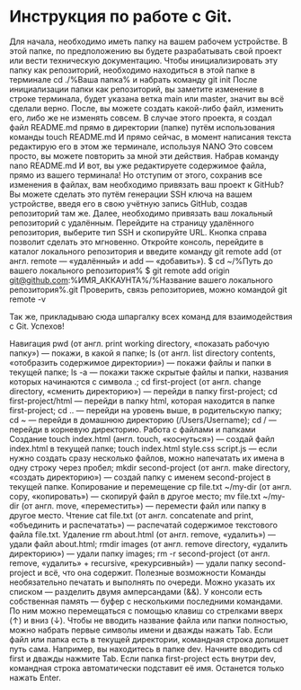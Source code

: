 # Инструкция по работе с Git.

Для начала, необходимо иметь папку на вашем рабочем устройстве.
В этой папке, по предположению вы будете разрабатывать свой проект или вести техническую документацию.
Чтобы инициализировать эту папку как репозиторий, необходимо находиться в этой папке в терминале cd ./%Ваша папка% и набрать команду git init
После инициализации папки как репозиторий, вы заметите изменение в строке терминала, будет указана ветка main или master, значит вы всё сделали верно.
После, вы можете создать какой-либо файл, изменить его, либо же не изменять совсем.
В случае этого проекта, я создал файл README.md прямо в директории (папке) путём использования команды touch README.md
И прямо сейчас, в момент написания текста редактирую его в этом же терминале, используя NANO
Это совсем просто, вы можете повторить за мной эти действия. Набрав команду nano README.md
И вот, вы уже редактируете содержимое файла, прямо из вашего терминала!
Но отступим от этого, сохранив все изменения в файлах, вам необходимо привязать ваш проект к GitHub?
Вы можете сделать это путём генерации SSH ключа на вашем устройстве, введя его в свою учётную запись GitHub, создав репозиторий там же.
Далее, необходимо привязать ваш локальный репозиторий с удалённым.
Перейдите на страницу удалённого репозитория, выберите тип SSH и скопируйте URL. Кнопка справа позволит сделать это мгновенно.
Откройте консоль, перейдите в каталог локального репозитория и введите команду git remote add (от англ. remote — «удалённый» и add — «добавить»).
$ cd ~/%Путь до вашего локального репозитория%
$ git remote add origin git@github.com:%ИМЯ_АККАУНТА%/%Название вашего локального репозитория%.git
Проверить, связь репозиториев, можно командой git remote -v

Так же, прикладываю сюда шпаргалку всех команд для взаимодействия с Git.
Успехов!

Навигация
pwd (от англ. print working directory, «показать рабочую папку») — покажи, в какой я папке;
ls (от англ. list directory contents, «отобразить содержимое директории») — покажи файлы и папки в текущей папке;
ls -a — покажи также скрытые файлы и папки, названия которых начинаются с символа .;
cd first-project (от англ. change directory, «сменить директорию») — перейди в папку first-project;
cd first-project/html — перейди в папку html, которая находится в папке first-project;
cd .. — перейди на уровень выше, в родительскую папку;
cd ~ — перейди в домашнюю директорию (/Users/Username);
cd / — перейди в корневую директорию.
Работа с файлами и папками
Создание
touch index.html (англ. touch, «коснуться») — создай файл index.html в текущей папке;
touch index.html style.css script.js — если нужно создать сразу несколько файлов, можно напечатать их имена в одну строку через пробел;
mkdir second-project (от англ. make directory, «создать директорию») — создай папку с именем second-project в текущей папке.
Копирование и перемещение
cp file.txt ~/my-dir (от англ. copy, «копировать») — скопируй файл в другое место;
mv file.txt ~/my-dir (от англ. move, «переместить») — перемести файл или папку в другое место.
Чтение
cat file.txt (от англ. concatenate and print, «объединить и распечатать») — распечатай содержимое текстового файла file.txt.
Удаление
rm about.html (от англ. remove, «удалить») — удали файл about.html;
rmdir images (от англ. remove directory, «удалить директорию») — удали папку images;
rm -r second-project (от англ. remove, «удалить» + recursive, «рекурсивный») — удали папку second-project и всё, что она содержит.
Полезные возможности
Команды необязательно печатать и выполнять по очереди. Можно указать их списком — разделить двумя амперсандами (&&).
У консоли есть собственная память — буфер с несколькими последними командами. По ним можно перемещаться с помощью клавиш со стрелками вверх (↑) и вниз (↓).
Чтобы не вводить название файла или папки полностью, можно набрать первые символы имени и дважды нажать Tab. Если файл или папка есть в текущей директории, командная строка допишет путь сама.
Например, вы находитесь в папке dev. Начните вводить cd first и дважды нажмите Tab. Если папка first-project есть внутри dev, командная строка автоматически подставит её имя. Останется только нажать Enter. 
